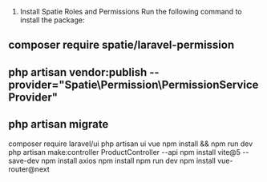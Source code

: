1. Install Spatie Roles and Permissions
Run the following command to install the package:
## composer require spatie/laravel-permission
## php artisan vendor:publish --provider="Spatie\Permission\PermissionServiceProvider"
## php artisan migrate
<!-- vuejs -->
composer require laravel/ui
php artisan ui vue
npm install && npm run dev
php artisan make:controller ProductController --api
npm install vite@5 --save-dev
npm install axios
npm install
npm run dev
npm install vue-router@next
